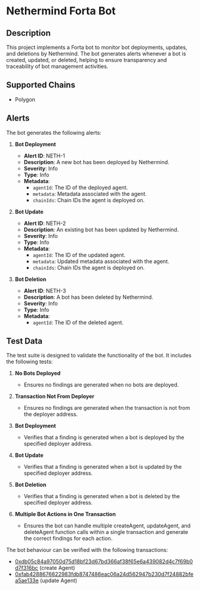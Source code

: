 # Nethermind Forta Bot

## Description

This project implements a Forta bot to monitor bot deployments, updates, and deletions by Nethermind. The bot generates alerts whenever a bot is created, updated, or deleted, helping to ensure transparency and traceability of bot management activities.

## Supported Chains

- Polygon


## Alerts

The bot generates the following alerts:

1. **Bot Deployment**
   - **Alert ID**: NETH-1
   - **Description**: A new bot has been deployed by Nethermind.
   - **Severity**: Info
   - **Type**: Info
   - **Metadata**:
     - `agentId`: The ID of the deployed agent.
     - `metadata`: Metadata associated with the agent.
     - `chainIds`: Chain IDs the agent is deployed on.

2. **Bot Update**
   - **Alert ID**: NETH-2
   - **Description**: An existing bot has been updated by Nethermind.
   - **Severity**: Info
   - **Type**: Info
   - **Metadata**:
     - `agentId`: The ID of the updated agent.
     - `metadata`: Updated metadata associated with the agent.
     - `chainIds`: Chain IDs the agent is deployed on.

3. **Bot Deletion**
   - **Alert ID**: NETH-3
   - **Description**: A bot has been deleted by Nethermind.
   - **Severity**: Info
   - **Type**: Info
   - **Metadata**:
     - `agentId`: The ID of the deleted agent.

## Test Data

The test suite is designed to validate the functionality of the bot. It includes the following tests:

1. **No Bots Deployed**
   - Ensures no findings are generated when no bots are deployed.

2. **Transaction Not From Deployer**
   - Ensures no findings are generated when the transaction is not from the deployer address.

3. **Bot Deployment**
   - Verifies that a finding is generated when a bot is deployed by the specified deployer address.

4. **Bot Update**
   - Verifies that a finding is generated when a bot is updated by the specified deployer address.

5. **Bot Deletion**
   - Verifies that a finding is generated when a bot is deleted by the specified deployer address.

6. **Multiple Bot Actions in One Transaction**
   - Ensures the bot can handle multiple createAgent, updateAgent, and deleteAgent function calls within a single transaction and generate the correct findings for each action.

The bot behaviour can be verified with the following transactions:

- [0xdb05c84a97050d75d18bf23d67bd366af38f65e6a439082d4c7f69b0d7f316bc](https://polygonscan.com/tx/0xdb05c84a97050d75d18bf23d67bd366af38f65e6a439082d4c7f69b0d7f316bc) (create Agent)
- [0xfab4288676622983fdb8747486eac06a24d562947b230d7f24882bfea5ae133e](https://polygonscan.com/tx/0xfab4288676622983fdb8747486eac06a24d562947b230d7f24882bfea5ae133e) (update Agent)
